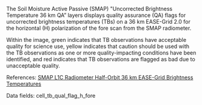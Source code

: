 The Soil Moisture Active Passive (SMAP) "Uncorrected Brightness Temperature 36 km QA” layers displays quality assurance (QA) flags for uncorrected brightness temperatures (TBs) on a 36 km EASE-Grid 2.0 for the horizontal (H) polarization of the fore scan from the SMAP radiometer.

Within the image, green indicates that TB observations have acceptable quality for science use, yellow indicates that caution should be used with the TB observations as one or more quality-impacting conditions have been identified, and red indicates that TB observations are flagged as bad due to unacceptable quality.

References: [SMAP L1C Radiometer Half-Orbit 36 km EASE-Grid Brightness Temperatures](https://nsidc.org/data/SPL1CTB)

Data fields: cell_tb_qual_flag_h_fore
